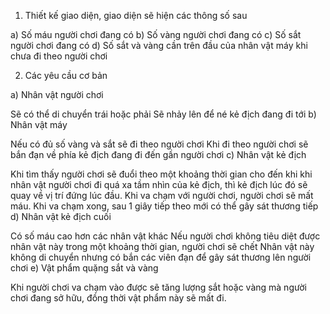 1. Thiết kế giao diện, giao diện sẽ hiện các thông số sau

a) Số máu người chơi đang có
b) Số vàng người chơi đang có
c) Số sắt người chơi đang có
d) Số sắt và vàng cần trên đầu của nhân vật máy khi chưa đi theo người chơi

2. Các yêu cầu cơ bản

a) Nhân vật người chơi

Sẽ có thể di chuyển trái hoặc phải
Sẽ nhảy lên để né kẻ địch đang đi tới
b) Nhân vật máy

Nếu có đủ số vàng và sắt sẽ đi theo người chơi
Khi đi theo người chơi sẽ bắn đạn về phía kẻ địch đang đi đến gần người chơi
c) Nhân vật kẻ địch

Khi tìm thấy người chơi sẽ đuổi theo một khoảng thời gian cho đến khi khi nhân vật người chơi đi quá xa tầm nhìn của kẻ địch, thì kẻ địch  lúc đó sẽ quay về vị trí đứng lúc đầu.
Khi va chạm với người chơi, người chơi sẽ mất máu. Khi va chạm xong, sau 1 giây tiếp theo mới có thể gây sát thương tiếp
d) Nhân vật kẻ địch cuối

Có số máu cao hơn các nhân vật khác
Nếu người chơi không tiêu diệt được nhân vật này trong một khoảng thời gian, người chơi sẽ chết
Nhân vật này không di chuyển nhưng có bắn các viên đạn để gây sát thương lên người chơi
e) Vật phẩm quặng sắt và vàng

Khi người chơi va chạm vào được sẽ tăng lượng sắt hoặc vàng mà người chơi đang sở hữu, đồng thời vật phẩm này sẽ mất đi.
